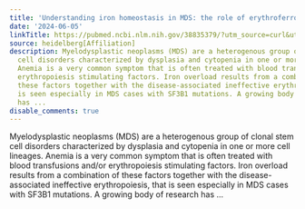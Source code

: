 ```yaml
---
title: 'Understanding iron homeostasis in MDS: the role of erythroferrone'
date: '2024-06-05'
linkTitle: https://pubmed.ncbi.nlm.nih.gov/38835379/?utm_source=curl&utm_medium=rss&utm_campaign=pubmed-2&utm_content=1FakS-2QOkCT8HsMOQP1bCRQ4YzyumYOmxmF0moLsQ3dFB1E9V&fc=20220326224207&ff=20240605181437&v=2.18.0.post9+e462414
source: heidelberg[Affiliation]
description: Myelodysplastic neoplasms (MDS) are a heterogenous group of clonal stem
  cell disorders characterized by dysplasia and cytopenia in one or more cell lineages.
  Anemia is a very common symptom that is often treated with blood transfusions and/or
  erythropoiesis stimulating factors. Iron overload results from a combination of
  these factors together with the disease-associated ineffective erythropoiesis, that
  is seen especially in MDS cases with SF3B1 mutations. A growing body of research
  has ...
disable_comments: true
---
```

Myelodysplastic neoplasms (MDS) are a heterogenous group of clonal stem cell disorders characterized by dysplasia and cytopenia in one or more cell lineages. Anemia is a very common symptom that is often treated with blood transfusions and/or erythropoiesis stimulating factors. Iron overload results from a combination of these factors together with the disease-associated ineffective erythropoiesis, that is seen especially in MDS cases with SF3B1 mutations. A growing body of research has ...